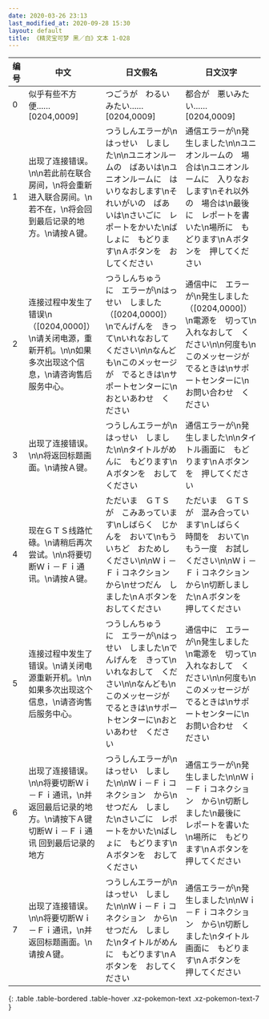 ```yaml
---
date: 2020-03-26 23:13
last_modified_at: 2020-09-28 15:30
layout: default
title: 《精灵宝可梦 黑／白》文本 1-028
---
```

| 编号 | 中文 | 日文假名 | 日文汉字 |
| ---- | ---- | ---- | --- |
| 0 | 似乎有些不方便……[0204,0009] | つごうが　わるいみたい……　[0204,0009] | 都合が　悪いみたい……　[0204,0009] |
| 1 | 出现了连接错误。\n\n若此前在联合房间，\n将会重新进入联合房间。\n若不在，\n将会回到最后记录的地方。\n请按Ａ键。  | つうしんエラーが\nはっせい　しました\n\nユニオンルームの　ばあいは\nユニオンルームに　はいりなおします\nそれいがいの　ばあいは\nさいごに　レポートをかいた\nばしょに　もどります\nＡボタンを　おしてください | 通信エラーが\n発生しました\n\nユニオンルームの　場合は\nユニオンルームに　入りなおします\nそれ以外の　場合は\n最後に　レポートを書いた\n場所に　もどります\nＡボタンを　押してください |
| 2 | 连接过程中发生了错误\n（[0204,0000]）\n请关闭电源，重新开机。\n\n如果多次出现这个信息，\n请咨询售后服务中心。 | つうしんちゅう　に　エラーが\nはっせい　しました（[0204,0000]）\nでんげんを　きって\nいれなおして　ください\n\nなんども\nこのメッセージが　でるときは\nサポートセンターに\nおといあわせ　ください | 通信中に　エラーが\n発生しました（[0204,0000]）\n電源を　切って\n入れなおして　ください\n\n何度も\nこのメッセージが　でるときは\nサポートセンターに\nお問い合わせ　ください |
| 3 | 出现了连接错误。\n\n将返回标题画面。\n请按Ａ键。 | つうしんエラーが\nはっせい　しました\n\nタイトルがめんに　もどります\nＡボタンを　おしてください | 通信エラーが\n発生しました\n\nタイトル画面に　もどります\nＡボタンを　押してください |
| 4 | 现在ＧＴＳ线路忙碌。\n请稍后再次尝试。\n\n将要切断Ｗｉ－Ｆｉ通讯。\n请按Ａ键。 | ただいま　ＧＴＳが　こみあっています\nしばらく　じかんを　おいて\nもういちど　おためし　ください\n\nＷｉ－Ｆｉコネクション　から\nせつだん　しました\nＡボタンを　おしてください | ただいま　ＧＴＳが　混み合っています\nしばらく　時間を　おいて\nもう一度　お試し　ください\n\nＷｉ－Ｆｉコネクション　から\n切断しました\nＡボタンを　押してください |
| 5 | 连接过程中发生了错误。\n请关闭电源重新开机。\n\n如果多次出现这个信息，\n请咨询售后服务中心。 | つうしんちゅう　に　エラーが\nはっせい　しました\nでんげんを　きって\nいれなおして　ください\n\nなんども\nこのメッセージが　でるときは\nサポートセンターに\nおといあわせ　ください | 通信中に　エラーが\n発生しました\n電源を　切って\n入れなおして　ください\n\n何度も\nこのメッセージが　でるときは\nサポートセンターに\nお問い合わせ　ください |
| 6 | 出现了连接错误。\n\n将要切断Ｗｉ－Ｆｉ通讯，\n并返回最后记录的地方。\n请按下Ａ键切断Ｗｉ－Ｆｉ通讯 回到最后记录的地方 | つうしんエラーが\nはっせい　しました\n\nＷｉ－Ｆｉコネクション　から\nせつだん　しました\nさいごに　レポートをかいた\nばしょに　もどります\nＡボタンを　おしてください | 通信エラーが\n発生しました\n\nＷｉ－Ｆｉコネクション　から\n切断しました\n最後に　レポートを書いた\n場所に　もどります\nＡボタンを　押してください |
| 7 | 出现了连接错误。\n\n将要切断Ｗｉ－Ｆｉ通讯，\n并返回标题画面。\n请按Ａ键。 | つうしんエラーが\nはっせい　しました\n\nＷｉ－Ｆｉコネクション　から\nせつだん　しました\nタイトルがめんに　もどります\nＡボタンを　おしてください | 通信エラーが\n発生しました\n\nＷｉ－Ｆｉコネクション　から\n切断しました\nタイトル画面に　もどります\nＡボタンを　押してください |
{: .table .table-bordered .table-hover .xz-pokemon-text .xz-pokemon-text-7 }